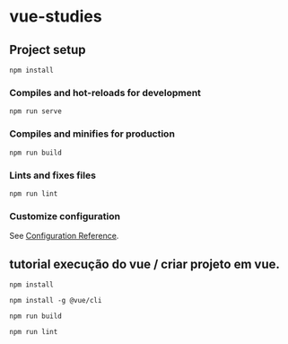 # vue-studies

## Project setup
```
npm install
```

### Compiles and hot-reloads for development
```
npm run serve
```

### Compiles and minifies for production
```
npm run build
```

### Lints and fixes files
```
npm run lint
```

### Customize configuration
See [Configuration Reference](https://cli.vuejs.org/config/).


## tutorial execução do vue / criar projeto em vue.
```
npm install
```

```
npm install -g @vue/cli

```


```
npm run build
```


```
npm run lint
```


